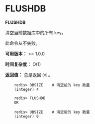 # FLUSHDB


**FLUSHDB**

清空当前数据库中的所有 key。

此命令从不失败。

**可用版本：**
    >= 1.0.0

**时间复杂度：**
    O(1)

**返回值：**
    总是返回 ``OK`` 。

```
    redis> DBSIZE    # 清空前的 key 数量
    (integer) 4

    redis> FLUSHDB
    OK

    redis> DBSIZE    # 清空后的 key 数量
    (integer) 0
```